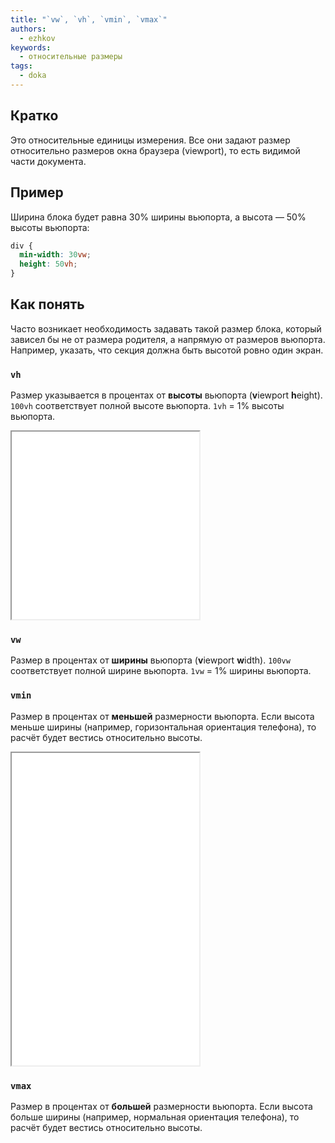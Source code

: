 ```yaml
---
title: "`vw`, `vh`, `vmin`, `vmax`"
authors:
  - ezhkov
keywords:
  - относительные размеры
tags:
  - doka
---
```


## Кратко

Это относительные единицы измерения. Все они задают размер относительно размеров окна браузера (viewport), то есть видимой части документа.

## Пример

Ширина блока будет равна 30% ширины вьюпорта, а высота — 50% высоты вьюпорта:

```css
div {
  min-width: 30vw;
  height: 50vh;
}
```

## Как понять

Часто возникает необходимость задавать такой размер блока, который зависел бы не от размера родителя, а напрямую от размеров вьюпорта. Например, указать, что секция должна быть высотой ровно один экран.

### `vh`

Размер указывается в процентах от **высоты** вьюпорта (**v**iewport **h**eight). `100vh` соответствует полной высоте вьюпорта. `1vh` = 1% высоты вьюпорта.

<iframe title="Слайды на всю высоту окна браузера" src="demos/vh/" height="300"></iframe>

### `vw`

Размер в процентах от **ширины** вьюпорта (**v**iewport **w**idth). `100vw` соответствует полной ширине вьюпорта. `1vw` = 1% ширины вьюпорта.

### `vmin`

Размер в процентах от **меньшей** размерности вьюпорта. Если высота меньше ширины (например, горизонтальная ориентация телефона), то расчёт будет вестись относительно высоты.

<iframe title="Шапка с паддингами в vmin" src="demos/vmin/" height="500"></iframe>

### `vmax`

Размер в процентах от **большей** размерности вьюпорта. Если высота больше ширины (например, нормальная ориентация телефона), то расчёт будет вестись относительно высоты.
